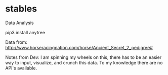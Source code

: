 # stables
Data Analysis

pip3 install anytree

Data from: http://www.horseracingnation.com/horse/Ancient_Secret_2_pedigree#

Notes from Dev:
I am spinning my wheels on this, there has to be an easier way to input, visualize, and crunch this data. To my knowledge there are no API's available.
